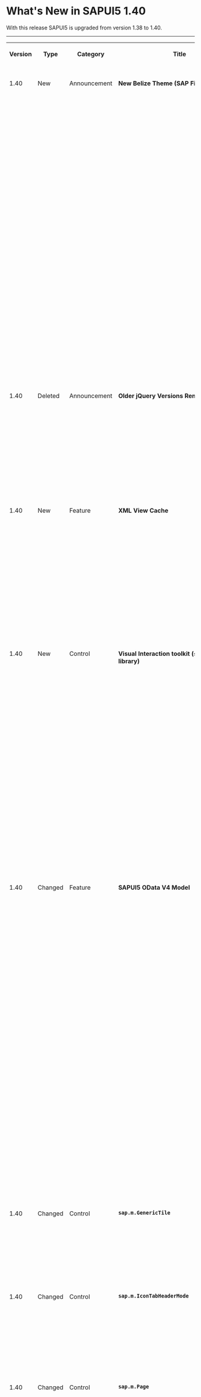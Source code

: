 <!-- loiofbab50ef7e414b3e95a8c7a294540464 -->

# What's New in SAPUI5 1.40

With this release SAPUI5 is upgraded from version 1.38 to 1.40.

****


<table>
<tr>
<th valign="top">

Version

</th>
<th valign="top">

Type

</th>
<th valign="top">

Category

</th>
<th valign="top">

Title

</th>
<th valign="top">

Description

</th>
<th valign="top">

Action

</th>
<th valign="top">

Available as of

</th>
</tr>
<tr>
<td valign="top">

1.40 

</td>
<td valign="top">

New 

</td>
<td valign="top">

Announcement 

</td>
<td valign="top">

**New Belize Theme \(SAP Fiori 2.0 Design\)** 

</td>
<td valign="top">

**New Belize Theme \(SAP Fiori 2.0 Design\)**

The SAP Fiori 2.0 design is now supported and the corresponding theme **Belize** \(`sap_belize`\) has been introduced. The Belize theme replaces Blue Crystal \(`sap_bluecrystal`\) as the default theme. Blue Crystal is only supported until version 1.38.

> ### Caution:  
> The Belize theme does not support deprecated libraries such as `sap.ui.commons`, `sap.makit`, or `sap.ui.ux3` \(see [Deprecated Themes and Libraries](../02_Read-Me-First/deprecated-themes-and-libraries-a87ca84.md)\).
> 
> Custom themes based on `sap_bluecrystal` are no longer supported with 1.40 or higher. Furthermore, custom themes cannot be converted to Belize automatically, you will have to adapt them manually.
> 
> Belize does not support the same set of theme parameters as Blue Crystal. If you use custom themes or custom controls, check whether all parameters you use are still supported.

> ### Note:  
> Sorry! Many of the examples, tutorials, and screenshots in this documentation still use Blue Crystal \(`sap_bluecrystal`\). Since there are so many, we simply could not manage to update those. Please keep in mind that you should use Belize \(`sap_belize`\) instead.

<sub>New•Announcement•Info Only•1.40</sub>

</td>
<td valign="top">

Info Only

</td>
<td valign="top">

2016-08-24

</td>
</tr>
<tr>
<td valign="top">

1.40 

</td>
<td valign="top">

Deleted 

</td>
<td valign="top">

Announcement 

</td>
<td valign="top">

**Older jQuery Versions Removed** 

</td>
<td valign="top">

**Older jQuery Versions Removed**

As of this version, SAPUI5 only contains one version of jQuery \(the current version is 2.2.3\). This standard version is always used when no other jQuery version is included in the bootstrap of an app. If you need a specific jQuery version for your app, add and load it explicitly as described in [noJQuery Variant for Bootstrapping](../04_Essentials/nojquery-variant-for-bootstrapping-91f1dd0.md). Check the console for the related warning message if you are unsure which version you are using.

<sub>Deleted•Announcement•Info Only•1.40</sub>

</td>
<td valign="top">

Info Only 

</td>
<td valign="top">

2016-08-24

</td>
</tr>
<tr>
<td valign="top">

1.40 

</td>
<td valign="top">

New 

</td>
<td valign="top">

Feature 

</td>
<td valign="top">

**XML View Cache** 

</td>
<td valign="top">

**XML View Cache**

You can use a caching mechanism to speed up processing times of XML views that make heavy use of the preprocessor feature. To make sure that the cache always contains the latest view data, invalidate the cache whenever the data that is needed for preprocessing changes. When the cache is invalidated, all resources are processed again and the cache gets filled with new data. For more information, see [XML View Cache](../04_Essentials/xml-view-cache-3d85d5e.md).

Parts of this feature are currently still experimental! For more information, see [API Reference: `sap.ui.xmlview`](https://ui5.sap.com/#/api/sap.ui/methods/sap.ui.xmlview).

<sub>New•Feature•Info Only•1.40</sub>

</td>
<td valign="top">

Info Only 

</td>
<td valign="top">

2016-08-24

</td>
</tr>
<tr>
<td valign="top">

1.40 

</td>
<td valign="top">

New 

</td>
<td valign="top">

Control 

</td>
<td valign="top">

**Visual Interaction toolkit \(`sap.ui.vk` library\)** 

</td>
<td valign="top">

**Visual Interaction toolkit \(`sap.ui.vk` library\)**

New controls for the **Visual Interaction toolkit \(`sap.ui.vk` library\)**:

-   Redlining controls: A number of controls have been added to the `sap.ui.vk.library` which allow you to create and edit basic redlining in 2D images or 3D models. These controls are:

    -   `sap.ui.vk.RedlineDesign`

    -   `sap.ui.vk.RedlineElement`

    -   `sap.ui.vk.RedlineElementEllipse`

    -   `sap.ui.vk.RedlineElementFreehand`

    -   `sap.ui.vk.RedlineElementRectangle`

    -   `sap.ui.vk.RedlineSurface`



For more information, see the [API Reference](https://ui5.sap.com/#/api/sap.ui.vk).

-   `sap.ui.vk.DecryptionHandler`: This control handles the decryption of encrypted models using third-party decryption algorithms. For more information, see the [API Reference](https://ui5.sap.com/#/api/sap.ui.vk.DecryptionHandler) in the Demo Kit. 


<sub>New•Control•Info Only•1.40</sub>

</td>
<td valign="top">

Info Only 

</td>
<td valign="top">

2016-08-24

</td>
</tr>
<tr>
<td valign="top">

1.40 

</td>
<td valign="top">

Changed 

</td>
<td valign="top">

Feature 

</td>
<td valign="top">

**SAPUI5 OData V4 Model** 

</td>
<td valign="top">

**SAPUI5 OData V4 Model**

The second version of the SAPUI5 OData V4 model introduces the following features:

-   Server-side sorting and filtering integrated in the SAPUI5 programming model

-   Reset changes functionality for batch groups

-   List bindings and context bindings with relative paths can read their own data

-   Context objects as an API

-   Support for contained entities


> ### Restriction:  
> Due to the limited feature scope of this version of the SAPUI5 OData V4 model, check that all required features are in place before developing applications. Double check the detailed documentation of the features, as certain parts of a feature may be missing although you might expect these parts as given. While we aimed at being compatible with existing controls, some controls might not work due to small incompatibilities compared to `sap.ui.model.odata.(v2.)ODataModel`, or due to missing features in the model \(like tree binding\). The interface for applications has been changed for easier and more efficient use of the model. For a summary of these changes, see [Changes Compared to OData V2 Model](../04_Essentials/changes-compared-to-odata-v2-model-abd4d7c.md).

For more information, see [OData V4 Model](../04_Essentials/odata-v4-model-5de13cf.md), the [API Reference](https://ui5.sap.com/#/api/sap.ui.model.odata.v4), and the [Samples](https://ui5.sap.com/#/entity/sap.ui.model.odata.v4.ODataModel).

<sub>Changed•Feature•Info Only•1.40</sub>

</td>
<td valign="top">

Info Only 

</td>
<td valign="top">

2016-08-24

</td>
</tr>
<tr>
<td valign="top">

1.40 

</td>
<td valign="top">

Changed 

</td>
<td valign="top">

Control 

</td>
<td valign="top">

**`sap.m.GenericTile`** 

</td>
<td valign="top">

**`sap.m.GenericTile`**

The `GenericTile` control can be implemented as slide tile. The animated content of the slide tile now includes a navigation option to pause the slide show or to navigate forward or backward to the slide. For more information, see the [API Reference](https://ui5.sap.com/#/api/sap.m.GenericTile), and the [Sample](https://ui5.sap.com/#/entity/sap.m.SlideTile/sample/sap.m.sample.SlideTile).

<sub>Changed•Control•Info Only•1.40</sub>

</td>
<td valign="top">

Info Only 

</td>
<td valign="top">

2016-08-24

</td>
</tr>
<tr>
<td valign="top">

1.40 

</td>
<td valign="top">

Changed 

</td>
<td valign="top">

Control 

</td>
<td valign="top">

**`sap.m.IconTabHeaderMode`** 

</td>
<td valign="top">

**`sap.m.IconTabHeaderMode`**

A new `IconTabBar` property, `headerMode`, has been introduced. It accepts `sap.m.IconTabHeaderMode.Standard` and `sap.m.IconTabHeaderMode.Inline` values. Inline mode forces the tab text and item number to be on the same row. For more information, see the [API Reference](https://ui5.sap.com/#/api/sap.m.IconTabHeaderMode), and the [Sample](https://ui5.sap.com/#/entity/sap.m.IconTabBar/sample/sap.m.sample.IconTabBarInlineMode).

<sub>Changed•Control•Info Only•1.40</sub>

</td>
<td valign="top">

Info Only 

</td>
<td valign="top">

2016-08-24

</td>
</tr>
<tr>
<td valign="top">

1.40 

</td>
<td valign="top">

Changed 

</td>
<td valign="top">

Control 

</td>
<td valign="top">

**`sap.m.Page`** 

</td>
<td valign="top">

**`sap.m.Page`**

The `Page` control now offers a floating footer. This new feature helps unify the look-and-feel of page controls and also improves the visibility of the actions located in the footer. The floating footer can be switched on with the `toggleFooter` property. For more information, see the [API Reference](https://ui5.sap.com/#/api/sap.m.Page/methods/setFloatingFooter), and the [Sample](https://ui5.sap.com/#/entity/sap.m.Page/sample/sap.m.sample.PageFloatingFooter).

<sub>Changed•Control•Info Only•1.40</sub>

</td>
<td valign="top">

Info Only 

</td>
<td valign="top">

2016-08-24

</td>
</tr>
<tr>
<td valign="top">

1.40 

</td>
<td valign="top">

Changed 

</td>
<td valign="top">

Control 

</td>
<td valign="top">

**`sap.m.OverflowToolbar`** 

</td>
<td valign="top">

**`sap.m.OverflowToolbar`**

-   `sap.ui.comp.smartfield.SmartField` can now overflow to improve usability on smaller screens.

-   The overflow menu is now configurable to remain open if the selected element triggers `sap.m.ActionSheet` or `sap.m.Popover`.


<sub>Changed•Control•Info Only•1.40</sub>

</td>
<td valign="top">

Info Only 

</td>
<td valign="top">

2016-08-24

</td>
</tr>
<tr>
<td valign="top">

1.40 

</td>
<td valign="top">

Changed 

</td>
<td valign="top">

Control 

</td>
<td valign="top">

**`sap.m.RangeSlider`** 

</td>
<td valign="top">

**`sap.m.RangeSlider`**

-   The tooltips above the handles of the `RangeSlider` can be used to define values for the slider. This eases the interaction with the control and helps users to enter precise values. You can enable this by setting the `inputsAsTooltips` property. For more information, see the [API Reference](https://ui5.sap.com/#/api/sap.m.RangeSlider/methods/setInputsAsTooltips).

-   You can now move the entire selected range. Selecting and holding the range line moves the whole range. For more information, see the [Sample](https://ui5.sap.com/#/entity/sap.m.RangeSlider/sample/sap.m.sample.RangeSlider).


<sub>Changed•Control•Info Only•1.40</sub>

</td>
<td valign="top">

Info Only 

</td>
<td valign="top">

2016-08-24

</td>
</tr>
<tr>
<td valign="top">

1.40 

</td>
<td valign="top">

Changed 

</td>
<td valign="top">

Control 

</td>
<td valign="top">

**`sap.m.Text`** 

</td>
<td valign="top">

**`sap.m.Text`**

Line breaks \(`\r\n`, `\n\r`, `\r`, `\n`\) are always visualized now. You can disable this by setting the wrapping property to `false`. For more information, see the [API Reference](https://ui5.sap.com/#/api/sap.m.Text/methods/setWrapping).

<sub>Changed•Control•Info Only•1.40</sub>

</td>
<td valign="top">

Info Only 

</td>
<td valign="top">

2016-08-24

</td>
</tr>
<tr>
<td valign="top">

1.40 

</td>
<td valign="top">

Changed 

</td>
<td valign="top">

Control 

</td>
<td valign="top">

**`sap.m.TimePicker`** 

</td>
<td valign="top">

**`sap.m.TimePicker`**

The `TimePicker` control now has configurable step precision for minutes and seconds. For more information, see the [API Reference](https://ui5.sap.com/#/api/sap.m.TimePicker).

<sub>Changed•Control•Info Only•1.40</sub>

</td>
<td valign="top">

Info Only 

</td>
<td valign="top">

2016-08-24

</td>
</tr>
<tr>
<td valign="top">

1.40 

</td>
<td valign="top">

Changed 

</td>
<td valign="top">

Control 

</td>
<td valign="top">

**`sap.suite.ui.commons.ChartContainer`** 

</td>
<td valign="top">

**`sap.suite.ui.commons.ChartContainer`**

An application can set its own toolbar inside a `ChartContainer` control. If no custom toolbar has been configured, the control behaves as before and provides only the embedded buttons. If a custom toolbar has been configured, it is visible next to the embedded buttons that are still present and integrated using a placeholder. For more information, see the [API Reference](https://ui5.sap.com/#/api/sap.suite.ui.commons.ChartContainer) and the [Samples](https://ui5.sap.com/#/entity/sap.ui.comp.navpopover.SmartLink).

<sub>Changed•Control•Info Only•1.40</sub>

</td>
<td valign="top">

Info Only 

</td>
<td valign="top">

2016-08-24

</td>
</tr>
<tr>
<td valign="top">

1.40 

</td>
<td valign="top">

Changed 

</td>
<td valign="top">

Control 

</td>
<td valign="top">

**`sap.ui.comp.navpopover.NavigationPopover`** 

</td>
<td valign="top">

**`sap.ui.comp.navpopover.NavigationPopover`**

The `NavigationPopover` control has been redesigned and now has a fresh new look. The control now supports a responsive design and works on mobile devices. For more information, see the [API Reference](https://ui5.sap.com/#/api/sap.ui.comp.navpopover.SmartLink) and the [Samples](https://ui5.sap.com/#/entity/sap.ui.comp.navpopover.SmartLink).

<sub>Changed•Control•Info Only•1.40</sub>

</td>
<td valign="top">

Info Only 

</td>
<td valign="top">

2016-08-24

</td>
</tr>
<tr>
<td valign="top">

1.40 

</td>
<td valign="top">

Changed 

</td>
<td valign="top">

Control 

</td>
<td valign="top">

**`sap.ui.comp.navpopover.SmartLink`** 

</td>
<td valign="top">

**`sap.ui.comp.navpopover.SmartLink`**

A new property `contactAnnotationPath` allows you to show contact information in the popover of the `SmartLink` control if the OData service contains the `com.sap.vocabularies.Communication.v1.Contact` annotation.

![](images/Whats_New_140_SmartAddress_18d691c.png)

<sub>Changed•Control•Info Only•1.40</sub>

</td>
<td valign="top">

Info Only 

</td>
<td valign="top">

2016-08-24

</td>
</tr>
<tr>
<td valign="top">

1.40 

</td>
<td valign="top">

Changed 

</td>
<td valign="top">

Control 

</td>
<td valign="top">

**`sap.ui.comp.smartchart.SmartChart`** 

</td>
<td valign="top">

**`sap.ui.comp.smartchart.SmartChart`**

The `SmartChart` control now provides a download function by offering the *Download Chart* button in the toolbar. This function is disabled by default and can be enabled by setting the `showDownloadButton` property to `true`. Clicking this button downloads a picture, in PNG format, of the section of the chart that is currently visible.

> ### Note:  
> In Microsoft Internet Explorer, only SVG formats can be downloaded. Here the user is notified in a notification bar at the bottom of the page that allows them to display or download the chart.

For more information, see , the [API Reference](https://ui5.sap.com/#/api/sap.ui.comp.smartchart.SmartChart). 

<sub>Changed•Control•Info Only•1.40</sub>

</td>
<td valign="top">

Info Only 

</td>
<td valign="top">

2016-08-24

</td>
</tr>
<tr>
<td valign="top">

1.40 

</td>
<td valign="top">

Changed 

</td>
<td valign="top">

Control 

</td>
<td valign="top">

**`sap.ui.comp.smartchart.SmartChart / sap.ui.comp.smarttable.SmartTable`** 

</td>
<td valign="top">

**`sap.ui.comp.smartchart.SmartChart / sap.ui.comp.smarttable.SmartTable`**

The `SmartChart` and `SmartTable` controls can now handle custom qualifiers for the `PresentationVariant` annotation and, if relevant, the `LineItem` annotation using `customData`.

Like before, the `SmartTable` control first checks for a `PresentationVariant` annotation or rather a default `LineItem` in the presentation variant visualizations, and, if none is found, it checks for a default `LineItem` annotation in the entity itself.

<sub>Changed•Control•Info Only•1.40</sub>

</td>
<td valign="top">

Info Only 

</td>
<td valign="top">

2016-08-24

</td>
</tr>
<tr>
<td valign="top">

1.40 

</td>
<td valign="top">

Changed 

</td>
<td valign="top">

Control 

</td>
<td valign="top">

**`sap.ui.core.format.NumberFormat`** 

</td>
<td valign="top">

**`sap.ui.core.format.NumberFormat`**

You can now use the `shortRefNumber` option to calculate all numbers in one screen, especially for charts, based on the same scaling factor. With the `showScale` option, you can show or hide the scaling factor in the formatted number. The scaling takes the current locale into account.For more information, see the [API Reference](https://ui5.sap.com/#/api/sap.ui.core.format.NumberFormat).

<sub>Changed•Control•Info Only•1.40</sub>

</td>
<td valign="top">

Info Only 

</td>
<td valign="top">

2016-08-24

</td>
</tr>
<tr>
<td valign="top">

1.40 

</td>
<td valign="top">

Changed 

</td>
<td valign="top">

Control 

</td>
<td valign="top">

**Visual Interaction toolkit \(`sap.ui.vk library`\)** 

</td>
<td valign="top">

**Visual Interaction toolkit \(`sap.ui.vk library`\)**

-   The library now includes support for the SAP 3D Visual Enterprise 9.0 VDS4 file format.

-   `sap.ui.vk.Loco`: `Loco` control has been updated to handle gestures for creating and editing redlining objects. For more information, see the [API Reference](https://ui5.sap.com/#/api/sap.ui.vk.Loco).


<sub>Changed•Control•Info Only•1.40</sub>

</td>
<td valign="top">

Info Only 

</td>
<td valign="top">

2016-08-24

</td>
</tr>
<tr>
<td valign="top">

1.40 

</td>
<td valign="top">

Changed 

</td>
<td valign="top">

SAP Fiori Elements 

</td>
<td valign="top">

**SAP Fiori Еlements** 

</td>
<td valign="top">

**SAP Fiori Еlements**

The smart templates \(list report and object page templates\) and overview pages will now be collectively known as SAP Fiori elements. The documentation has been updated to reflect this change, and the term smart templates is no longer used to refer to the list report and object page templates. Note that the tile in SAP Web IDE is currently still labeled *Smart Template Application*.

**List Report and Object Page**

-   **General Features**

    -   **External navigation**: You can now enable intent-based navigation from the create action in the list report and the edit action on the object page to a different app. This feature can be used to delegate these actions to another, for example non-SAP Fiori, app.

    -   **Belize theme**: The list report and object page now support the new Belize theme visual design for SAP Fiori apps.

    -   **Determining actions**: You can now add determining actions to the footer of the list report or object page views. Currently, two types of determining actions are supported:

        -   Actions that trigger a back-end call through the OData service

        -   Actions that trigger intent-based navigation



-   **List Report View**

    -   **Disable the delete action**: You can now enable or disable the delete action on the list report based on certain conditions specified in the back-end system. For example, you may wish to disable deletion for a sales order that has already been paid.

    -   **Improved error and message handling**: Various 5xx / 4xx HTTP error codes related to system unavailability, authorization, and authentication are now handled in the list report. Meaningful and appropriate error messages are displayed, enhancing the usability of the application.

    -   **Dynamic page**: The dynamic page with snapping header and floating tool bar is now available for the list report.


-   **Object Page View**

    -   **Hide the edit and delete actions**: You can now display or hide the edit action and delete action on the object page based on certain conditions that are specified in your back-end system. For example, you may wish to hide the *Edit* button for a sales order that has already been paid.

    -   **Micro chart**: You can now add micro charts to a facet within the header area in the object page. Currently, the object page template supports bullet and area micro charts.

    -   **Progress and rating indicator**: You can now add progress and rating indicators to a header facet on the object page.



**Overview Page**

Overview pages have been enhanced with the following features:

-   **View switch in analytic cards**: Multiple individual cards can now be combined and displayed within a single card via the view switch feature. The switch is enabled from a dropdown menu below the header area.

-   **Semantic coloring based on threshold values**: With this feature, column chart cards can be colored semantically based on threshold values. The threshold values come from data point annotation that is associated with the measure used in the analytic card.

-   You can now create the following cards:


    <table>
    <tr>
    <th valign="top">

    Time Series Chart Card
    
    </th>
    <th valign="top">

    Combination Chart Card
    
    </th>
    <th valign="top">

    Scatter Chart Card
    
    </th>
    </tr>
    <tr>
    <td valign="top">
    
    You can now create charts that use time as an axis category.
    
    </td>
    <td valign="top">
    
    With a combination chart card, you can display more than one measure; the first measure gets displayed in a column format and the subsequent measure is displayed as lines within the chart.
    
    </td>
    <td valign="top">
    
    With a scatter chart card, you can visualize the distribution of data points over two measures.
    
    </td>
    </tr>
    <tr>
    <td valign="top">
    
    ![](images/Whats_New_140_OVP_Time_Series_1a9d333.png)
    
    </td>
    <td valign="top">
    
    ![](images/Whats_New_140_OVP_Combination_Chart_55139a9.png)
    
    </td>
    <td valign="top">
    
    ![](images/Whats_New_140_OVP_Scatter_Chart_f264ec1.png)
    
    </td>
    </tr>
    </table>
    
-   **Configuration chart navigation mode**: You can now configure the chart mode so that by clicking on a data point in the chart area of an analytic card you can see the name and value of the selected dimension.

-   **Chart title**: Use the annotation term `UI.Chart` to display a chart title within the chart area of an analytic card.


<sub>Changed•SAP Fiori Elements•Info Only•1.40</sub>

</td>
<td valign="top">

Info Only 

</td>
<td valign="top">

2016-08-24

</td>
</tr>
<tr>
<td valign="top">

1.40 

</td>
<td valign="top">

Changed 

</td>
<td valign="top">

Analysis Path Framework \(APF\) 

</td>
<td valign="top">

**Analysis Path Framework \(APF\)** 

</td>
<td valign="top">

**Analysis Path Framework \(APF\)**

**APF for SAP S/4HANA Cloud Public Edition \(New\)**

The APF Configuration Modeler app, as well as the generic APF runtime app, are now also available for SAP S/4HANA Cloud Public Edition. This includes transporting APF content using the Adaptation Transport Organizer \(ATO\).

**SAP Smart Business Design Time Integration in SAP S/4HANA \(New\)**

In SAP S/4HANA, APF is now available as a drill-down option in the SAP Smart Business KPI tile configuration. This helps to conveniently configure a KPI tile for an APF-based app. For more information, see [Configuring the SAP Smart Business KPI Tile](../07_APF/configuring-the-sap-smart-business-kpi-tile-374364e.md).

**Default Values in Filter Configuration \(Changed\)**

When you configure a filter, you can now specify that no values are selected by default at runtime. This option can improve the performance for filters that are optional, have a lot of values, and support multiple selections. For more information, see [Individually Configured Filters](../07_APF/individually-configured-filters-f8c73e1.md).

<sub>Changed•Analysis Path Framework \(APF\)•Info Only•1.40</sub>

</td>
<td valign="top">

Info Only 

</td>
<td valign="top">

2016-08-24

</td>
</tr>
<tr>
<td valign="top">

1.40 

</td>
<td valign="top">

Changed 

</td>
<td valign="top">

User Documentation 

</td>
<td valign="top">

**Documentation Structure** 

</td>
<td valign="top">

**Documentation Structure**

Since the *Control-specific Information* was not easy to find, we decided to move the content to the new section *More About Controls* on top level of the structure \(see [More About Controls](../10_More_About_Controls/more-about-controls-3ec6808.md)\).

The documentation for Analysis Path Framework that has been located at the end of the documentation structure can now be found under *Developing Apps with Analysis Path Framework \(APF\)* \(see [Developing Apps with Analysis Path Framework \(APF\)](../07_APF/developing-apps-with-analysis-path-framework-apf-1c457c5.md)\).

<sub>Changed•User Documentation•Info Only•1.40</sub>

</td>
<td valign="top">

Info Only 

</td>
<td valign="top">

2016-08-24

</td>
</tr>
</table>

**Related Information**  


[What's New in SAPUI5 1.134](what-s-new-in-sapui5-1-134-c512d71.md "With this release SAPUI5 is upgraded from version 1.133 to 1.134.")

[What's New in SAPUI5 1.133](what-s-new-in-sapui5-1-133-86d7605.md "With this release SAPUI5 is upgraded from version 1.132 to 1.133.")

[What's New in SAPUI5 1.132](what-s-new-in-sapui5-1-132-bd2e61f.md "With this release SAPUI5 is upgraded from version 1.131 to 1.132.")

[What's New in SAPUI5 1.131](what-s-new-in-sapui5-1-131-7d24d94.md "With this release SAPUI5 is upgraded from version 1.130 to 1.131.")

[What's New in SAPUI5 1.130](what-s-new-in-sapui5-1-130-85609d4.md "With this release SAPUI5 is upgraded from version 1.129 to 1.130.")

[What's New in SAPUI5 1.129](what-s-new-in-sapui5-1-129-d22b8af.md "With this release SAPUI5 is upgraded from version 1.128 to 1.129.")

[What's New in SAPUI5 1.128](what-s-new-in-sapui5-1-128-1f76220.md "With this release SAPUI5 is upgraded from version 1.127 to 1.128.")

[What's New in SAPUI5 1.127](what-s-new-in-sapui5-1-127-e5e1317.md "With this release SAPUI5 is upgraded from version 1.126 to 1.127.")

[What's New in SAPUI5 1.126](what-s-new-in-sapui5-1-126-1d98116.md "With this release SAPUI5 is upgraded from version 1.125 to 1.126.")

[What's New in SAPUI5 1.125](what-s-new-in-sapui5-1-125-9d87044.md "With this release SAPUI5 is upgraded from version 1.124 to 1.125.")

[What's New in SAPUI5 1.124](what-s-new-in-sapui5-1-124-7f77c3f.md "With this release SAPUI5 is upgraded from version 1.123 to 1.124.")

[What's New in SAPUI5 1.123](what-s-new-in-sapui5-1-123-9d00ac7.md "With this release SAPUI5 is upgraded from version 1.122 to 1.123.")

[What's New in SAPUI5 1.122](what-s-new-in-sapui5-1-122-5d078da.md "With this release SAPUI5 is upgraded from version 1.121 to 1.122.")

[What's New in SAPUI5 1.121](what-s-new-in-sapui5-1-121-91a4a2f.md "With this release SAPUI5 is upgraded from version 1.120 to 1.121.")

[What's New in SAPUI5 1.120](what-s-new-in-sapui5-1-120-2359b63.md "With this release SAPUI5 is upgraded from version 1.119 to 1.120.")

[What's New in SAPUI5 1.119](what-s-new-in-sapui5-1-119-0b1903a.md "With this release SAPUI5 is upgraded from version 1.118 to 1.119.")

[What's New in SAPUI5 1.118](what-s-new-in-sapui5-1-118-3eecbde.md "With this release SAPUI5 is upgraded from version 1.117 to 1.118.")

[What's New in SAPUI5 1.117](what-s-new-in-sapui5-1-117-029d3b4.md "With this release SAPUI5 is upgraded from version 1.116 to 1.117.")

[What's New in SAPUI5 1.116](what-s-new-in-sapui5-1-116-ebd6f34.md "With this release SAPUI5 is upgraded from version 1.115 to 1.116.")

[What's New in SAPUI5 1.115](what-s-new-in-sapui5-1-115-409fde8.md "With this release SAPUI5 is upgraded from version 1.114 to 1.115.")

[What's New in SAPUI5 1.114](what-s-new-in-sapui5-1-114-890fce1.md "With this release SAPUI5 is upgraded from version 1.113 to 1.114.")

[What's New in SAPUI5 1.113](what-s-new-in-sapui5-1-113-a9553fe.md "With this release SAPUI5 is upgraded from version 1.112 to 1.113.")

[What's New in SAPUI5 1.112](what-s-new-in-sapui5-1-112-34afc69.md "With this release SAPUI5 is upgraded from version 1.111 to 1.112.")

[What's New in SAPUI5 1.111](what-s-new-in-sapui5-1-111-7a67837.md "With this release SAPUI5 is upgraded from version 1.110 to 1.111.")

[What's New in SAPUI5 1.110](what-s-new-in-sapui5-1-110-71a855c.md "With this release SAPUI5 is upgraded from version 1.109 to 1.110.")

[What's New in SAPUI5 1.109](what-s-new-in-sapui5-1-109-3264bd2.md "With this release SAPUI5 is upgraded from version 1.108 to 1.109.")

[What's New in SAPUI5 1.108](what-s-new-in-sapui5-1-108-66e33f0.md "With this release SAPUI5 is upgraded from version 1.107 to 1.108.")

[What's New in SAPUI5 1.107](what-s-new-in-sapui5-1-107-d4ff916.md "With this release SAPUI5 is upgraded from version 1.106 to 1.107.")

[What's New in SAPUI5 1.106](what-s-new-in-sapui5-1-106-5b497b0.md "With this release SAPUI5 is upgraded from version 1.105 to 1.106.")

[What's New in SAPUI5 1.105](what-s-new-in-sapui5-1-105-4d6c00e.md "With this release SAPUI5 is upgraded from version 1.104 to 1.105.")

[What's New in SAPUI5 1.104](what-s-new-in-sapui5-1-104-69e567c.md "With this release SAPUI5 is upgraded from version 1.103 to 1.104.")

[What's New in SAPUI5 1.103](what-s-new-in-sapui5-1-103-0e98c76.md "With this release SAPUI5 is upgraded from version 1.102 to 1.103.")

[What's New in SAPUI5 1.102](what-s-new-in-sapui5-1-102-f038c99.md "With this release SAPUI5 is upgraded from version 1.101 to 1.102.")

[What's New in SAPUI5 1.101](what-s-new-in-sapui5-1-101-7733b00.md "With this release SAPUI5 is upgraded from version 1.100 to 1.101.")

[What's New in SAPUI5 1.100](what-s-new-in-sapui5-1-100-27dec1d.md "With this release SAPUI5 is upgraded from version 1.99 to 1.100.")

[What's New in SAPUI5 1.99](what-s-new-in-sapui5-1-99-4f35848.md "With this release SAPUI5 is upgraded from version 1.98 to 1.99.")

[What's New in SAPUI5 1.98](what-s-new-in-sapui5-1-98-d9f16f2.md "With this release SAPUI5 is upgraded from version 1.97 to 1.98.")

[What's New in SAPUI5 1.97](what-s-new-in-sapui5-1-97-fa0e282.md "With this release SAPUI5 is upgraded from version 1.96 to 1.97.")

[What's New in SAPUI5 1.96](what-s-new-in-sapui5-1-96-7a9269f.md "With this release SAPUI5 is upgraded from version 1.95 to 1.96.")

[What's New in SAPUI5 1.95](what-s-new-in-sapui5-1-95-a1aea67.md "With this release SAPUI5 is upgraded from version 1.94 to 1.95.")

[What's New in SAPUI5 1.94](what-s-new-in-sapui5-1-94-c40f1e6.md "With this release SAPUI5 is upgraded from version 1.93 to 1.94.")

[What's New in SAPUI5 1.93](what-s-new-in-sapui5-1-93-f273340.md "With this release SAPUI5 is upgraded from version 1.92 to 1.93.")

[What's New in SAPUI5 1.92](what-s-new-in-sapui5-1-92-1ef345d.md "With this release SAPUI5 is upgraded from version 1.91 to 1.92.")

[What's New in SAPUI5 1.91](what-s-new-in-sapui5-1-91-0a2bd79.md "With this release SAPUI5 is upgraded from version 1.90 to 1.91.")

[What's New in SAPUI5 1.90](what-s-new-in-sapui5-1-90-91c10c2.md "With this release SAPUI5 is upgraded from version 1.89 to 1.90.")

[What's New in SAPUI5 1.89](what-s-new-in-sapui5-1-89-e56cddc.md "With this release SAPUI5 is upgraded from version 1.88 to 1.89.")

[What's New in SAPUI5 1.88](what-s-new-in-sapui5-1-88-e15a206.md "With this release SAPUI5 is upgraded from version 1.87 to 1.88.")

[What's New in SAPUI5 1.87](what-s-new-in-sapui5-1-87-b506da7.md "With this release SAPUI5 is upgraded from version 1.86 to 1.87.")

[What's New in SAPUI5 1.86](what-s-new-in-sapui5-1-86-4c1c959.md "With this release SAPUI5 is upgraded from version 1.85 to 1.86.")

[What's New in SAPUI5 1.85](what-s-new-in-sapui5-1-85-1d18eb5.md "With this release SAPUI5 is upgraded from version 1.84 to 1.85.")

[What's New in SAPUI5 1.84](what-s-new-in-sapui5-1-84-dc76640.md "With this release SAPUI5 is upgraded from version 1.82 to 1.84.")

[What's New in SAPUI5 1.82](what-s-new-in-sapui5-1-82-3a8dd13.md "With this release SAPUI5 is upgraded from version 1.81 to 1.82.")

[What's New in SAPUI5 1.81](what-s-new-in-sapui5-1-81-f5e2a21.md "With this release SAPUI5 is upgraded from version 1.80 to 1.81.")

[What's New in SAPUI5 1.80](what-s-new-in-sapui5-1-80-8cee506.md "With this release SAPUI5 is upgraded from version 1.79 to 1.80.")

[What's New in SAPUI5 1.79](what-s-new-in-sapui5-1-79-99c4cdc.md "With this release SAPUI5 is upgraded from version 1.78 to 1.79.")

[What's New in SAPUI5 1.78](what-s-new-in-sapui5-1-78-f09b63e.md "With this release SAPUI5 is upgraded from version 1.77 to 1.78.")

[What's New in SAPUI5 1.77](what-s-new-in-sapui5-1-77-c46b439.md "With this release SAPUI5 is upgraded from version 1.76 to 1.77.")

[What's New in SAPUI5 1.76](what-s-new-in-sapui5-1-76-aad03b5.md "With this release SAPUI5 is upgraded from version 1.75 to 1.76.")

[What's New in SAPUI5 1.75](what-s-new-in-sapui5-1-75-5cbb62d.md "With this release SAPUI5 is upgraded from version 1.74 to 1.75.")

[What's New in SAPUI5 1.74](what-s-new-in-sapui5-1-74-c22208a.md "With this release SAPUI5 is upgraded from version 1.73 to 1.74.")

[What's New in SAPUI5 1.73](what-s-new-in-sapui5-1-73-231dd13.md "With this release SAPUI5 is upgraded from version 1.72 to 1.73.")

[What's New in SAPUI5 1.72](what-s-new-in-sapui5-1-72-521cad9.md "With this release SAPUI5 is upgraded from version 1.71 to 1.72.")

[What's New in SAPUI5 1.71](what-s-new-in-sapui5-1-71-a93a6a3.md "With this release SAPUI5 is upgraded from version 1.70 to 1.71.")

[What's New in SAPUI5 1.70](what-s-new-in-sapui5-1-70-f073d69.md "With this release SAPUI5 is upgraded from version 1.69 to 1.70.")

[What's New in SAPUI5 1.69](what-s-new-in-sapui5-1-69-89a18bd.md "With this release SAPUI5 is upgraded from version 1.68 to 1.69.")

[What's New in SAPUI5 1.68](what-s-new-in-sapui5-1-68-f94bf93.md "With this release SAPUI5 is upgraded from version 1.67 to 1.68.")

[What's New in SAPUI5 1.67](what-s-new-in-sapui5-1-67-a6b1472.md "With this release SAPUI5 is upgraded from version 1.66 to 1.67.")

[What's New in SAPUI5 1.66](what-s-new-in-sapui5-1-66-c9896e9.md "With this release SAPUI5 is upgraded from version 1.65 to 1.66.")

[What's New in SAPUI5 1.65](what-s-new-in-sapui5-1-65-0f5acfd.md "With this release SAPUI5 is upgraded from version 1.64 to 1.65.")

[What's New in SAPUI5 1.64](what-s-new-in-sapui5-1-64-0e30822.md "With this release SAPUI5 is upgraded from version 1.63 to 1.64.")

[What's New in SAPUI5 1.63](what-s-new-in-sapui5-1-63-e8d9da7.md "With this release SAPUI5 is upgraded from version 1.62 to 1.63.")

[What's New in SAPUI5 1.62](what-s-new-in-sapui5-1-62-771f4d5.md "With this release SAPUI5 is upgraded from version 1.61 to 1.62.")

[What's New in SAPUI5 1.61](what-s-new-in-sapui5-1-61-d991552.md "With this release SAPUI5 is upgraded from version 1.60 to 1.61.")

[What's New in SAPUI5 1.60](what-s-new-in-sapui5-1-60-5a0e1f7.md "With this release SAPUI5 is upgraded from version 1.58 to 1.60.")

[What's New in SAPUI5 1.58](what-s-new-in-sapui5-1-58-7c927aa.md "With this release SAPUI5 is upgraded from version 1.56 to 1.58.")

[What's New in SAPUI5 1.56](what-s-new-in-sapui5-1-56-108b7fd.md "With this release SAPUI5 is upgraded from version 1.54 to 1.56.")

[What's New in SAPUI5 1.54](what-s-new-in-sapui5-1-54-c838330.md "With this release SAPUI5 is upgraded from version 1.52 to 1.54.")

[What's New in SAPUI5 1.52](what-s-new-in-sapui5-1-52-849e1b6.md "With this release SAPUI5 is upgraded from version 1.50 to 1.52.")

[What's New in SAPUI5 1.50](what-s-new-in-sapui5-1-50-759e9f3.md "With this release SAPUI5 is upgraded from version 1.48 to 1.50.")

[What's New in SAPUI5 1.48](what-s-new-in-sapui5-1-48-fa1efac.md "With this release SAPUI5 is upgraded from version 1.46 to 1.48.")

[What's New in SAPUI5 1.46](what-s-new-in-sapui5-1-46-6307539.md "With this release SAPUI5 is upgraded from version 1.44 to 1.46.")

[What's New in SAPUI5 1.44](what-s-new-in-sapui5-1-44-a0cb7a0.md "With this release SAPUI5 is upgraded from version 1.42 to 1.44.")

[What's New in SAPUI5 1.42](what-s-new-in-sapui5-1-42-468b05d.md "With this release SAPUI5 is upgraded from version 1.40 to 1.42.")

[What's New in SAPUI5 1.38](what-s-new-in-sapui5-1-38-f218918.md "With this release SAPUI5 is upgraded from version 1.36 to 1.38.")

